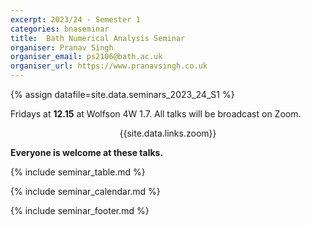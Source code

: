```yaml
---
excerpt: 2023/24 - Semester 1
categories: bnaseminar
title:  Bath Numerical Analysis Seminar
organiser: Pranav Singh
organiser_email: ps2106@bath.ac.uk
organiser_url: https://www.pranavsingh.co.uk
---
```

{% assign datafile=site.data.seminars_2023_24_S1 %}

<p> Fridays at <b>12.15</b> at Wolfson 4W 1.7. All talks will be broadcast on Zoom. <br>
    <center>{{site.data.links.zoom}}</center>  </p>
  
<p> <b> Everyone is welcome at these talks. </b> </p>

{% include seminar_table.md %}

{% include seminar_calendar.md %}    

{% include seminar_footer.md %}